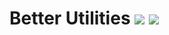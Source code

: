 # Better Utilities [![](http://cf.way2muchnoise.eu/better-utilities.svg)](https://minecraft.curseforge.com/projects/better-utilities) [![](http://cf.way2muchnoise.eu/versions/better-utilities.svg)](https://minecraft.curseforge.com/projects/better-utilities)